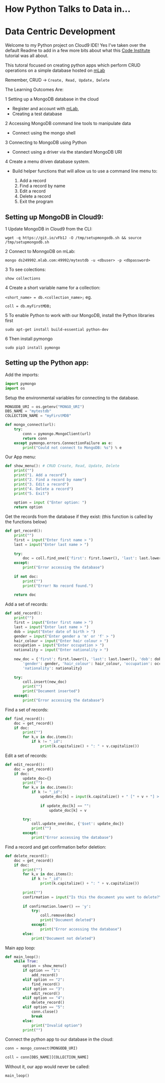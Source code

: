 # How Python Talks to Data in...
# Data Centric Development


Welcome to my Python project on Cloud9 IDE!  Yes I've taken over the default Readme
to add in a few more bits about what this [Code Institute](https://courses.codeinstitute.net/) tutorial was all about.

This tutoral focused on creating python apps which perform CRUD operations on a simple database
hosted on [mLab](https://mlab.com/)

Remember, CRUD -> ```Create, Read, Update, Delete```

The Learning Outcomes Are:

1 Setting up a MongoDB database in the cloud

   * Register and account with [mLab](https://mlab.com/), 
   * Creating a test database
    
2 Accessing MongoDB command line tools to manipulate data

   * Connect using the mongo shell 


3 Connecting to MongoDB using Python

   * Connect using a driver via the standard MongoDB URI
    
4 Create a menu driven database system.

   * Build helper functions that will allow us to use a command line menu to:
   
        1. Add a record
        2. Find a record by name
        3. Edit a record
        4. Delete a record
        5. Exit the program


## Setting up MongoDB in Cloud9:
1 Update MongoDB in Cloud9 from the CLI:

```wget -q https://git.io/vFb1J -O /tmp/setupmongodb.sh && source /tmp/setupmongodb.sh```

2 Connect to MonngoDB on mLab:

```mongo ds249992.mlab.com:49992/mytestdb -u <dbuser> -p <dbpassword>```

3 To see colections:

```show collections```

4 Create a short variable name for a collection:

```<short_name> = db.<collection_name>;```
eg.

```coll = db.myFirstMDB;```

5 To enable Python to work with our MongoDB, install the Python libraries first

```sudo apt-get install build-essential python-dev```

6 Then install pymongo

```sudo pip3 install pymongo```

## Setting up the Python app:

Add the imports:

```python
import pymongo
import os
```

Setup the environmental variables for connecting to the database.

```python
MONGODB_URI = os.getenv("MONGO_URI")
DBS_NAME = "mytestdb"
COLLECTION_NAME = "myFirstMDB"

def mongo_connect(url):
    try:
        conn = pymongo.MongoClient(url)
        return conn
    except pymongo.errors.ConnectionFailure as e:
        print("Could not connect to MongoDB: %s") % e
```
Our App menu:

```python
def show_menu(): # CRUD Create, Read, Update, Delete
    print("")
    print("1. Add a record")
    print("2. Find a record by name")
    print("3. Edit a record")
    print("4. Delete a record")
    print("5. Exit")
    
    option = input ("Enter option: ")
    return option
```

Get the records from the database if they exist:
(this function is called by the functions below)

```python
def get_record():
    print("")
    first = input("Enter first name > ")
    last = input("Enter last name > ")
    
    try:
        doc = coll.find_one({'first': first.lower(), 'last': last.lower()})
    except:
        print("Error accessing the database")
        
    if not doc:
        print("")
        print("Error! No record found.")
    
    return doc
```

Add a set of records:

```python
def add_record():
    print("")
    first = input("Enter first name > ")
    last = input("Enter last name > ")
    dob = input("Enter date of birth > ")
    gender = input("Enter gender a 'm' or 'f' > ")
    hair_colour = input("Enter hair colour > ")
    occupation = input("Enter occupation > ")
    nationality = input("Enter nationality > ")
    
    new_doc = {'first': first.lower(), 'last': last.lower(), 'dob': dob, 
        'gender': gender, 'hair_colour': hair_colour, 'occupation': occupation, 
        'nationality': nationality}
    
    try:
        coll.insert(new_doc)
        print("")
        print("Document inserted")
    except:
        print("Error accessing the database")
```

Find a set of records:

```python
def find_record():
    doc = get_record()
    if doc:
        print("")
        for k,v in doc.items():
            if k != "_id":
                print(k.capitalize() + ": " + v.capitalize())
```

Edit a set of records:

```python
def edit_record():
    doc = get_record()
    if doc:
        update_doc={}
        print("")
        for k,v in doc.items():
            if k != "_id":
                update_doc[k] = input(k.capitalize() + " [" + v + "] > ")
                
                if update_doc[k] == "":
                    update_doc[k] = v

        try:
            coll.update_one(doc, {'$set': update_doc})
            print("")
        except:
            print("Error accessing the database")
```

Find a record and get confirmation befor deletion:

```python
def delete_record():
    doc = get_record()
    if doc:
        print("")
        for k,v in doc.items():
            if k != "_id":
                print(k.capitalize() + ": " + v.capitalize())
                
        print("")
        confirmation = input("Is this the document you want to delete?\nY or N > ")
        
        if confirmation.lower() == 'y':
            try:
                coll.remove(doc)
                print("Document deleted")
            except:
                print("Error accessing the database")
        else:
            print("Document not deleted")
```

Main app loop:

```python
def main_loop():
    while True:
        option = show_menu()
        if option == "1":
            add_record()
        elif option == "2":
            find_record()
        elif option == "3":
            edit_record()
        elif option == "4":
            delete_record()
        elif option == "5":
            conn.close()
            break
        else:
            print("Invalid option")
        print("")
```

Connect the python app to our database in the cloud:

```python
conn = mongo_connect(MONGODB_URI)

coll = conn[DBS_NAME][COLLECTION_NAME]
```

Without it, our app would never be called:

```python
main_loop()
```
